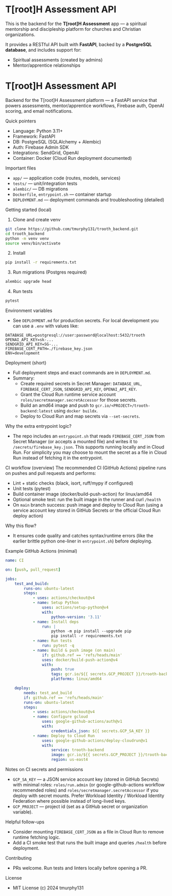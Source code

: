 # T[root]H Assessment API

This is the backend for the **T[root]H Assessment** app — a spiritual mentorship and discipleship platform for churches and Christian organizations.

It provides a RESTful API built with **FastAPI**, backed by a **PostgreSQL database**, and includes support for:
- Spiritual assessments (created by admins)
- Mentor/apprentice relationships
# T[root]H Assessment API

Backend for the T[root]H Assessment platform — a FastAPI service that powers assessments, mentor/apprentice workflows, Firebase auth, OpenAI scoring, and email notifications.

Quick pointers
- Language: Python 3.11+
- Framework: FastAPI
- DB: PostgreSQL (SQLAlchemy + Alembic)
- Auth: Firebase Admin SDK
- Integrations: SendGrid, OpenAI
- Container: Docker (Cloud Run deployment documented)

Important files
- `app/` — application code (routes, models, services)
- `tests/` — unit/integration tests
- `alembic/` — DB migrations
- `Dockerfile`, `entrypoint.sh` — container startup
- `DEPLOYMENT.md` — deployment commands and troubleshooting (detailed)

Getting started (local)
1. Clone and create venv

```bash
git clone https://github.com/tmurphy131/trooth_backend.git
cd trooth_backend
python -m venv venv
source venv/bin/activate
```

2. Install

```bash
pip install -r requirements.txt
```

3. Run migrations (Postgres required)

```bash
alembic upgrade head
```

4. Run tests

```bash
pytest
```

Environment variables
- See `DEPLOYMENT.md` for production secrets. For local development you can use a `.env` with values like:

```env
DATABASE_URL=postgresql://user:password@localhost:5432/trooth
OPENAI_API_KEY=sk-...
SENDGRID_API_KEY=SG-...
FIREBASE_CERT_PATH=./firebase_key.json
ENV=development
```

Deployment (short)
- Full deployment steps and exact commands are in `DEPLOYMENT.md`.
- Summary:
	- Create required secrets in Secret Manager: `DATABASE_URL`, `FIREBASE_CERT_JSON`, `SENDGRID_API_KEY`, `OPENAI_API_KEY`.
	- Grant the Cloud Run runtime service account `roles/secretmanager.secretAccessor` for those secrets.
	- Build an amd64 image and push to `gcr.io/<PROJECT>/trooth-backend:latest` using `docker buildx`.
	- Deploy to Cloud Run and map secrets via `--set-secrets`.

Why the extra entrypoint logic?
- The repo includes an `entrypoint.sh` that reads `FIREBASE_CERT_JSON` from Secret Manager (or accepts a mounted file) and writes it to `/secrets/firebase_key.json`. This supports running locally and in Cloud Run. For simplicity you may choose to mount the secret as a file in Cloud Run instead of fetching it in the entrypoint.

CI workflow (overview)
The recommended CI (GitHub Actions) pipeline runs on pushes and pull requests and performs:

- Lint + static checks (black, isort, ruff/mypy if configured)
- Unit tests (pytest)
- Build container image (docker/build-push-action) for linux/amd64
- Optional smoke test: run the built image in the runner and curl `/health`
- On `main` branch success: push image and deploy to Cloud Run (using a service account key stored in GitHub Secrets or the official Cloud Run deploy action)

Why this flow?
- It ensures code quality and catches syntax/runtime errors (like the earlier brittle python one-liner in `entrypoint.sh`) before deploying.

Example GitHub Actions (minimal)

```yaml
name: CI

on: [push, pull_request]

jobs:
	test_and_build:
		runs-on: ubuntu-latest
		steps:
			- uses: actions/checkout@v4
			- name: Setup Python
				uses: actions/setup-python@v4
				with:
					python-version: '3.11'
			- name: Install deps
				run: |
					python -m pip install --upgrade pip
					pip install -r requirements.txt
			- name: Run tests
				run: pytest -q
			- name: Build & push image (on main)
				if: github.ref == 'refs/heads/main'
				uses: docker/build-push-action@v4
				with:
					push: true
					tags: gcr.io/${{ secrets.GCP_PROJECT }}/trooth-backend:latest
					platforms: linux/amd64

	deploy:
		needs: test_and_build
		if: github.ref == 'refs/heads/main'
		runs-on: ubuntu-latest
		steps:
			- uses: actions/checkout@v4
			- name: Configure gcloud
				uses: google-github-actions/auth@v1
				with:
					credentials_json: ${{ secrets.GCP_SA_KEY }}
			- name: Deploy to Cloud Run
				uses: google-github-actions/deploy-cloudrun@v1
				with:
					service: trooth-backend
					image: gcr.io/${{ secrets.GCP_PROJECT }}/trooth-backend:latest
					region: us-east4

```

Notes on CI secrets and permissions
- `GCP_SA_KEY` — a JSON service account key (stored in GitHub Secrets) with minimal roles: `roles/run.admin` (or google-github-actions workflow recommended roles) and `roles/secretmanager.secretAccessor` if you deploy with secret mounts. Prefer Workload Identity / Workload Identity Federation where possible instead of long-lived keys.
- `GCP_PROJECT` — project id (set as a GitHub secret or organization variable).

Helpful follow-ups
- Consider mounting `FIREBASE_CERT_JSON` as a file in Cloud Run to remove runtime fetching logic.
- Add a CI smoke test that runs the built image and queries `/health` before deployment.

Contributing
- PRs welcome. Run tests and linters locally before opening a PR.

License
- MIT License (c) 2024 tmurphy131
